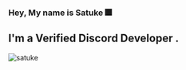 ### Hey, My name is Satuke 🎆

## I'm a Verified Discord Developer .

![satuke](https://github-readme-stats.vercel.app/api?username=satuke&show_icons=false&theme=dark)

